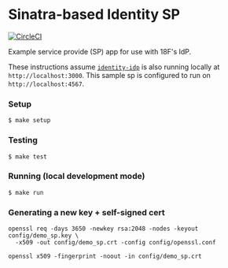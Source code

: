 Sinatra-based Identity SP
=========================

[![CircleCI](https://circleci.com/gh/18F/identity-sp-sinatra.svg?style=svg)](https://circleci.com/gh/18F/identity-sp-sinatra)

Example service provide (SP) app for use with 18F's IdP.

These instructions assume [`identity-idp`](https://github.com/18F/identity-idp) is also running locally at `http://localhost:3000`. This sample sp is configured to run on `http://localhost:4567`.

### Setup

    $ make setup

### Testing

    $ make test

### Running (local development mode)

    $ make run

### Generating a new key + self-signed cert

    openssl req -days 3650 -newkey rsa:2048 -nodes -keyout config/demo_sp.key \
      -x509 -out config/demo_sp.crt -config config/openssl.conf

    openssl x509 -fingerprint -noout -in config/demo_sp.crt
